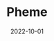 ---
title: "Pheme"
externalUrl: "https://github.com/tomasff/pheme"
date: 2022-10-01
summary: "🗣️ A gRPC-based (over-engineered) application to share data among peers (nodes) using a Gossip protocol (WIP)"
showReadingTime: false
---